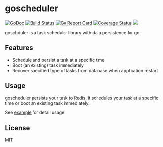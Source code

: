 # goscheduler

[![GoDoc](https://godoc.org/github.com/changkun/goscheduler?status.svg)](https://godoc.org/github.com/changkun/goscheduler) [![Build Status](https://travis-ci.org/changkun/goscheduler.svg?branch=master)](https://travis-ci.org/changkun/goscheduler) [![Go Report Card](https://goreportcard.com/badge/github.com/changkun/goscheduler)](https://goreportcard.com/report/github.com/changkun/goscheduler) [![Coverage Status](https://coveralls.io/repos/github/changkun/goscheduler/badge.svg?branch=master)](https://coveralls.io/github/changkun/goscheduler?branch=master) ![](https://img.shields.io/github/release/changkun/goscheduler/all.svg)

goschduler is a task scheduler library with data persistence for go.

## Features

- Schedule and persist a task at a specific time
- Boot (an existing) task immediately
- Recover specified type of tasks from database when application restart

## Usage

goscheduler persists your task to Redis, it schedules your task at a specific time
or boot an existing task immediately.

See [example](./example/main.go) for detail usage.

## License

[MIT](./LICENSE)